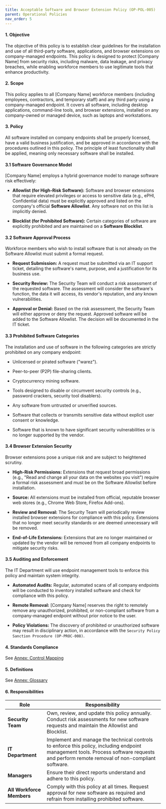 ```yaml
---
title: Acceptable Software and Browser Extension Policy (OP-POL-005)
parent: Operational Policies
nav_order: 5
---
```


#### **1. Objective**

The objective of this policy is to establish clear guidelines for the installation and use of all third-party software, applications, and browser extensions on company-managed endpoints. This policy is designed to protect [Company Name] from security risks, including malware, data leakage, and privacy breaches, while enabling workforce members to use legitimate tools that enhance productivity.

#### **2. Scope**

This policy applies to all [Company Name] workforce members (including employees, contractors, and temporary staff) and any third party using a company-managed endpoint. It covers all software, including desktop applications, command-line tools, and browser extensions, installed on any company-owned or managed device, such as laptops and workstations.

#### **3. Policy**

All software installed on company endpoints shall be properly licensed, have a valid business justification, and be approved in accordance with the procedures outlined in this policy. The principle of least functionality shall be applied, meaning only necessary software shall be installed.

#### 3.1 Software Governance Model

[Company Name] employs a hybrid governance model to manage software risk effectively:

- **Allowlist (for High-Risk Software):** Software and browser extensions that require elevated privileges or access to sensitive data (e.g., ePHI, Confidential data) must be explicitly approved and listed on the company's official **Software Allowlist**. Any software not on this list is implicitly denied.
    
- **Blocklist (for Prohibited Software):** Certain categories of software are explicitly prohibited and are maintained on a **Software Blocklist**.
    

#### 3.2 Software Approval Process

Workforce members who wish to install software that is not already on the Software Allowlist must submit a formal request.

- **Request Submission:** A request must be submitted via an IT support ticket, detailing the software's name, purpose, and a justification for its business use.
    
- **Security Review:** The Security Team will conduct a risk assessment of the requested software. The assessment will consider the software's function, the data it will access, its vendor's reputation, and any known vulnerabilities.
    
- **Approval or Denial:** Based on the risk assessment, the Security Team will either approve or deny the request. Approved software will be added to the Software Allowlist. The decision will be documented in the IT ticket.
    

#### 3.3 Prohibited Software Categories

The installation and use of software in the following categories are strictly prohibited on any company endpoint:

- Unlicensed or pirated software ("warez").
    
- Peer-to-peer (P2P) file-sharing clients.
    
- Cryptocurrency mining software.
    
- Tools designed to disable or circumvent security controls (e.g., password crackers, security tool disablers).
    
- Any software from untrusted or unverified sources.

- Software that collects or transmits sensitive data without explicit user consent or knowledge.

- Software that is known to have significant security vulnerabilities or is no longer supported by the vendor.
    

#### 3.4 Browser Extension Security

Browser extensions pose a unique risk and are subject to heightened scrutiny.

- **High-Risk Permissions:** Extensions that request broad permissions (e.g., "Read and change all your data on the websites you visit") require a formal risk assessment and must be on the Software Allowlist before installation.
    
- **Source:** All extensions must be installed from official, reputable browser web stores (e.g., Chrome Web Store, Firefox Add-ons).

- **Review and Removal:** The Security Team will periodically review installed browser extensions for compliance with this policy. Extensions that no longer meet security standards or are deemed unnecessary will be removed.

- **End-of-Life Extensions:** Extensions that are no longer maintained or updated by the vendor will be removed from all company endpoints to mitigate security risks.
    

#### 3.5 Auditing and Enforcement

The IT Department will use endpoint management tools to enforce this policy and maintain system integrity.

- **Automated Audits:** Regular, automated scans of all company endpoints will be conducted to inventory installed software and check for compliance with this policy.
    
- **Remote Removal:** [Company Name] reserves the right to remotely remove any unauthorized, prohibited, or non-compliant software from a company-managed endpoint without prior notice to the user.
    
- **Policy Violations:** The discovery of prohibited or unauthorized software may result in disciplinary action, in accordance with the `Security Policy Sanction Procedure (OP-PROC-008)`.
    

#### **4. Standards Compliance**

See [Annex: Control Mapping](../_annexes/control_mapping.md)

#### **5. Definitions**

See [Annex: Glossary](../_annexes/glossary.md)

#### **6. Responsibilities**

| **Role**                  | **Responsibility**                                                                                                                                                                       |
| ------------------------- | ---------------------------------------------------------------------------------------------------------------------------------------------------------------------------------------- |
| **Security Team**         | Own, review, and update this policy annually. Conduct risk assessments for new software requests and maintain the Allowlist and Blocklist.                                               |
| **IT Department**         | Implement and manage the technical controls to enforce this policy, including endpoint management tools. Process software requests and perform remote removal of non-compliant software. |
| **Managers**              | Ensure their direct reports understand and adhere to this policy.                                                                                                                        |
| **All Workforce Members** | Comply with this policy at all times. Request approval for new software as required and refrain from installing prohibited software.                                                     |